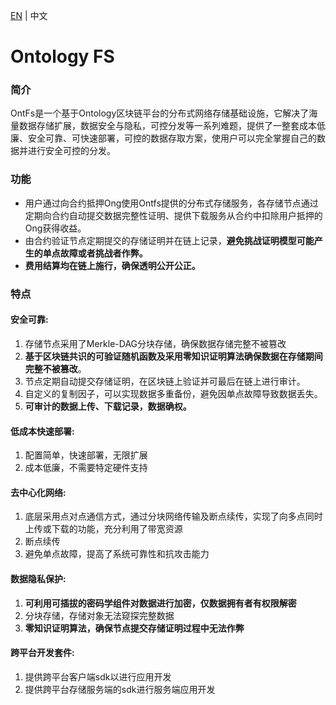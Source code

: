 [EN](README_EN.md) | 中文

# Ontology FS

### 简介

OntFs是一个基于Ontology区块链平台的分布式网络存储基础设施，它解决了海量数据存储扩展，数据安全与隐私，可控分发等一系列难题，提供了一整套成本低廉、安全可靠、可快速部署，可控的数据存取方案，使用户可以完全掌握自己的数据并进行安全可控的分发。

### 功能

* 用户通过向合约抵押Ong使用Ontfs提供的分布式存储服务，各存储节点通过定期向合约自动提交数据完整性证明、提供下载服务从合约中扣除用户抵押的Ong获得收益。
* 由合约验证节点定期提交的存储证明并在链上记录，**避免挑战证明模型可能产生的单点故障或者挑战者作弊。**
* **费用结算均在链上施行，确保透明公开公正。**

### 特点

#### 安全可靠:

1. 存储节点采用了Merkle-DAG分块存储，确保数据存储完整不被篡改
2. **基于区块链共识的可验证随机函数及采用零知识证明算法确保数据在存储期间完整不被篡改**。
3. 节点定期自动提交存储证明，在区块链上验证并可最后在链上进行审计。
4. 自定义的复制因子，可以实现数据多重备份，避免因单点故障导致数据丢失。
5. **可审计的数据上传、下载记录，数据确权。**

#### 低成本快速部署:

1. 配置简单，快速部署，无限扩展
2. 成本低廉，不需要特定硬件支持

#### 去中心化网络:

1. 底层采用点对点通信方式，通过分块网络传输及断点续传，实现了向多点同时上传或下载的功能，充分利用了带宽资源
2. 断点续传
3. 避免单点故障，提高了系统可靠性和抗攻击能力

#### 数据隐私保护:

1. **可利用可插拔的密码学组件对数据进行加密，仅数据拥有者有权限解密**
2. 分块存储，存储对象无法窥探完整数据 
3. **零知识证明算法，确保节点提交存储证明过程中无法作弊**

#### 跨平台开发套件:

1. 提供跨平台客户端sdk以进行应用开发
2. 提供跨平台存储服务端的sdk进行服务端应用开发

